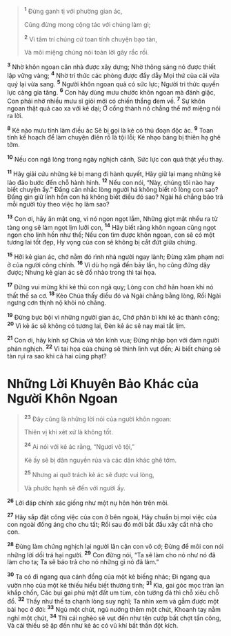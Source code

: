 
> <sup><b>1</b></sup> Ðừng ganh tị với phường gian ác,
> 
> Cũng đừng mong cộng tác với chúng làm gì;
> 
> <sup><b>2</b></sup> Vì tâm trí chúng cứ toan tính chuyện bạo tàn,
> 
> Và môi miệng chúng nói toàn lời gây rắc rối.
>

<sup><b>3</b></sup> Nhờ khôn ngoan căn nhà được xây dựng; Nhờ thông sáng nó được thiết lập vững vàng; <sup><b>4</b></sup> Nhờ tri thức các phòng được đầy dẫy Mọi thứ của cải vừa quý lại vừa sang. <sup><b>5</b></sup> Người khôn ngoan quả có sức lực; Người tri thức quyền lực càng gia tăng. <sup><b>6</b></sup> Con hãy dùng mưu chước khôn ngoan mà đánh giặc, Con phải nhờ nhiều mưu sĩ giỏi mới có chiến thắng đem về. <sup><b>7</b></sup> Sự khôn ngoan thật quá cao xa với kẻ dại; Ở cổng thành nó chẳng thể mở miệng nói ra lời.

<sup><b>8</b></sup> Kẻ nào mưu tính làm điều ác Sẽ bị gọi là kẻ có thủ đoạn độc ác. <sup><b>9</b></sup> Toan tính kế hoạch để làm chuyện điên rồ là tội lỗi; Kẻ nhạo báng bị thiên hạ ghê tởm.

<sup><b>10</b></sup> Nếu con ngã lòng trong ngày nghịch cảnh, Sức lực con quả thật yếu thay.

<sup><b>11</b></sup> Hãy giải cứu những kẻ bị mang đi hành quyết, Hãy giữ lại mạng những kẻ lảo đảo bước đến chỗ hành hình. <sup><b>12</b></sup> Nếu con nói, “Này, chúng tôi nào hay biết chuyện ấy.” Ðấng cân nhắc lòng người há không biết rõ lòng con sao? Ðấng gìn giữ linh hồn con há không biết điều đó sao? Ngài há chẳng báo trả mỗi người tùy theo việc họ làm sao?

<sup><b>13</b></sup> Con ơi, hãy ăn mật ong, vì nó ngon ngọt lắm, Những giọt mật nhểu ra từ tàng ong sẽ làm ngọt lịm lưỡi con, <sup><b>14</b></sup> Hãy biết rằng khôn ngoan cũng ngọt ngon cho linh hồn như thế; Nếu con tìm được khôn ngoan, con sẽ có một tương lai tốt đẹp, Hy vọng của con sẽ không bị cắt đứt giữa chừng.

<sup><b>15</b></sup> Hỡi kẻ gian ác, chớ nằm đó rình nhà người ngay lành; Ðừng xâm phạm nơi ở của người công chính. <sup><b>16</b></sup> Vì dù họ ngã đến bảy lần, họ cũng đứng dậy được; Nhưng kẻ gian ác sẽ đổ nhào trong thì tai họa.

<sup><b>17</b></sup> Ðừng vui mừng khi kẻ thù con ngã quỵ; Lòng con chớ hân hoan khi nó thất thế sa cơ. <sup><b>18</b></sup> Kẻo Chúa thấy điều đó và Ngài chẳng bằng lòng, Rồi Ngài ngưng cơn thịnh nộ khỏi nó chăng.

<sup><b>19</b></sup> Ðừng bực bội vì những người gian ác, Chớ phân bì khi kẻ ác thành công; <sup><b>20</b></sup> Vì kẻ ác sẽ không có tương lai, Ðèn kẻ ác sẽ nay mai tắt lịm.

<sup><b>21</b></sup> Con ơi, hãy kính sợ Chúa và tôn kính vua; Ðừng nhập bọn với đám người phản nghịch. <sup><b>22</b></sup> Vì tai họa của chúng sẽ thình lình vụt đến; Ai biết chúng sẽ tàn rụi ra sao khi cả hai cùng phạt?

# Những Lời Khuyên Bảo Khác của Người Khôn Ngoan

> <sup><b>23</b></sup> Ðây cũng là những lời nói của người khôn ngoan:
> 
> Thiên vị khi xét xử là không tốt.
> 
> <sup><b>24</b></sup> Ai nói với kẻ ác rằng, “Ngươi vô tội,”
> 
> Kẻ ấy sẽ bị dân nguyền rủa và các dân khác ghê tởm.
> 
> <sup><b>25</b></sup> Nhưng ai quở trách kẻ ác sẽ được vui lòng,
> 
> Và phước hạnh sẽ đến với người ấy.
>

<sup><b>26</b></sup> Lời đáp chính xác giống như một nụ hôn hôn trên môi.

<sup><b>27</b></sup> Hãy sắp đặt công việc của con ở bên ngoài, Hãy chuẩn bị mọi việc của con ngoài đồng áng cho chu tất; Rồi sau đó mới bắt đầu xây cất nhà cho con.

<sup><b>28</b></sup> Ðừng làm chứng nghịch lại người lân cận con vô cớ; Ðừng để môi con nói những lời dối trá hại người. <sup><b>29</b></sup> Con đừng nói, “Ta sẽ làm cho nó như nó đã làm cho ta; Ta sẽ báo trả cho nó những gì nó đã làm.”

<sup><b>30</b></sup> Ta có đi ngang qua cánh đồng của một kẻ biếng nhác; Đi ngang qua vườn nho của một kẻ thiếu hiểu biết thường tình; <sup><b>31</b></sup> Kìa, gai góc mọc tràn lan khắp chốn, Các bụi gai phủ mặt đất um tùm, còn tường đá thì chỗ xiêu chỗ đổ. <sup><b>32</b></sup> Thấy như thế ta chạnh lòng suy nghĩ; Ta nhìn xem và gẫm được một bài học ở đời: <sup><b>33</b></sup> Ngủ một chút, ngủ nướng thêm một chút, Khoanh tay nằm nghỉ một chút, <sup><b>34</b></sup> Thì cái nghèo sẽ vụt đến như tên cướp bất chợt tấn công, Và cái thiếu sẽ ập đến như kẻ ác có vũ khí bất thần đột kích.

